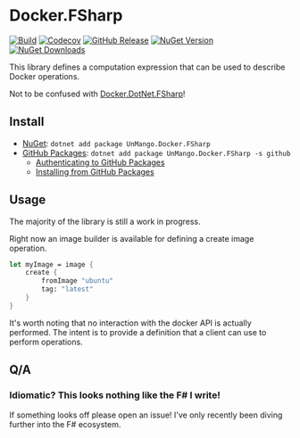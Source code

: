 # Docker.FSharp

[![Build](https://img.shields.io/github/actions/workflow/status/UnstoppableMango/Docker.FSharp/main.yml?branch=main)](https://github.com/UnstoppableMango/Docker.FSharp/actions)
[![Codecov](https://img.shields.io/codecov/c/github/UnstoppableMango/Docker.FSharp)](https://app.codecov.io/gh/UnstoppableMango/Docker.FSharp)
[![GitHub Release](https://img.shields.io/github/v/release/UnstoppableMango/Docker.FSharp)](https://github.com/UnstoppableMango/Docker.FSharp/releases)
[![NuGet Version](https://img.shields.io/nuget/v/UnMango.Docker.FSharp)](https://nuget.org/packages/UnMango.Docker.FSharp)
[![NuGet Downloads](https://img.shields.io/nuget/dt/UnMango.Docker.FSharp)](https://nuget.org/packages/UnMango.Docker.FSharp)

This library defines a computation expression that can be used to describe Docker operations.

Not to be confused with [Docker.DotNet.FSharp](https://github.com/UnstoppableMango/Docker.DotNet.FSharp)!

## Install

- [NuGet](https://nuget.org/packages/UnMango.Docker.FSharp): `dotnet add package UnMango.Docker.FSharp`
- [GitHub Packages](https://github.com/UnstoppableMango/Docker.FSharp/pkgs/nuget/UnMango.Docker.FSharp): `dotnet add package UnMango.Docker.FSharp -s github`
  - [Authenticating to GitHub Packages](https://docs.github.com/en/packages/working-with-a-github-packages-registry/working-with-the-nuget-registry#authenticating-to-github-packages)
  - [Installing from GitHub Packages](https://docs.github.com/en/packages/working-with-a-github-packages-registry/working-with-the-nuget-registry#installing-a-package)

## Usage

The majority of the library is still a work in progress.

Right now an image builder is available for defining a create image operation.

```fsharp
let myImage = image {
    create {
        fromImage "ubuntu"
        tag: "latest"
    }
}
```

It's worth noting that no interaction with the docker API is actually performed.
The intent is to provide a definition that a client can use to perform operations.

## Q/A

### Idiomatic? This looks nothing like the F# I write!

If something looks off please open an issue! I've only recently been diving further into the F# ecosystem.
